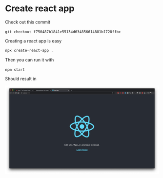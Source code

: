 # Create react app

Check out this commit

`git checkout f750487b1841e55134d634856614881b1728ffbc`

Creating a react app is easy

```bash
npx create-react-app .
```

Then you can run it with 

`npm start`

Should result in 

![](doc/images/001-react-example.png)

